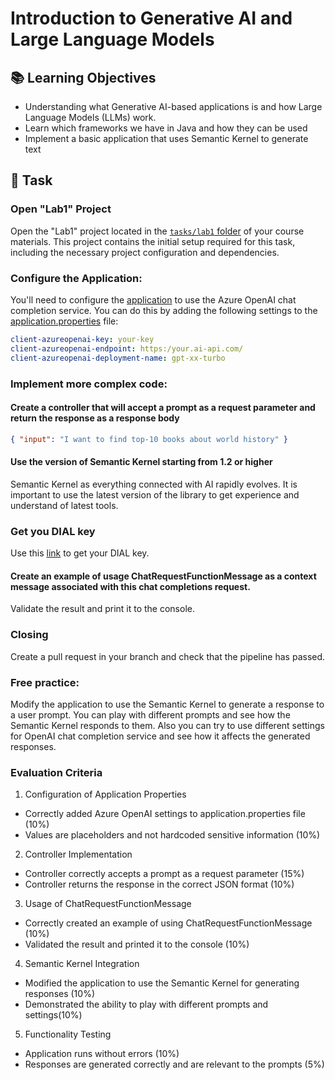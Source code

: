 # Introduction to Generative AI and Large Language Models

## 📚 Learning Objectives
 - Understanding what Generative AI-based applications is and how Large Language Models (LLMs) work.
 - Learn which frameworks we have in Java and how they can be used
 - Implement a basic application that uses Semantic Kernel to generate text

## 📑 Task

### Open "Lab1" Project

Open the "Lab1" project located in the [`tasks/lab1` folder](https://git.epam.com/epm-cdp/global-java-foundation-program/java-courses/-/tree/main/gen-ai-bootcamp/tasks/lab1/gen_ai_training) of your course materials. This project contains the initial setup required for this task, including the necessary project configuration and dependencies.

### Configure the Application:

You'll need to configure the [application](https://git.epam.com/epm-cdp/global-java-foundation-program/java-courses/-/tree/main/gen-ai-bootcamp/tasks/lab1/gen_ai_training) to use the Azure OpenAI chat completion service. You can do this by adding the following settings to the [application.properties](https://git.epam.com/epm-cdp/global-java-foundation-program/java-courses/-/blob/main/gen-ai-bootcamp/tasks/lab1/gen_ai_training/src/main/resources/config/application.properties) file:

```yaml
client-azureopenai-key: your-key
client-azureopenai-endpoint: https:/your.ai-api.com/ 
client-azureopenai-deployment-name: gpt-xx-turbo
```
  
### Implement more complex code:

#### Create a controller that will accept a prompt as a request parameter and return the response as a response body   
```json
{ "input": "I want to find top-10 books about world history" }
```

#### Use the version of Semantic Kernel starting from 1.2 or higher
Semantic Kernel as everything connected with AI rapidly evolves.
It is important to use the latest version of the library to get experience and understand of latest tools.

### Get you DIAL key

Use this [link](https://chat.lab.epam.com/#requestApiKey) to get your DIAL key.

#### Create an example of usage ChatRequestFunctionMessage  as a context message associated with this chat completions request.  

Validate the result and print it to the console.  

### Closing
Create a pull request in your branch and check that the pipeline has passed.

### Free practice:
Modify the application to use the Semantic Kernel to generate a response to a user prompt.
You can play with different prompts and see how the Semantic Kernel responds to them. 
Also you can try to use different settings for OpenAI chat completion service and see how it affects the generated responses.

### Evaluation Criteria
1. Configuration of Application Properties
- Correctly added Azure OpenAI settings to application.properties file (10%)
- Values are placeholders and not hardcoded sensitive information (10%)

2. Controller Implementation
- Controller correctly accepts a prompt as a request parameter (15%)
- Controller returns the response in the correct JSON format (10%)

3. Usage of ChatRequestFunctionMessage
- Correctly created an example of using ChatRequestFunctionMessage (10%)
- Validated the result and printed it to the console (10%)

4. Semantic Kernel Integration
- Modified the application to use the Semantic Kernel for generating responses (10%)
- Demonstrated the ability to play with different prompts and settings(10%)

5. Functionality Testing
- Application runs without errors (10%)
- Responses are generated correctly and are relevant to the prompts (5%)